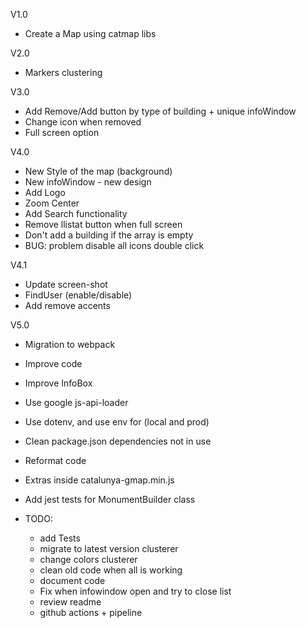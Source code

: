 V1.0
- Create a Map using catmap libs

V2.0
- Markers clustering

V3.0
- Add Remove/Add button by type of building + unique infoWindow
- Change icon when removed
- Full screen option

V4.0
- New Style of the map (background)
- New infoWindow - new design
- Add Logo
- Zoom Center
- Add Search functionality
- Remove llistat button when full screen
- Don't add a building if the array is empty
- BUG: problem disable all icons double click

V4.1
- Update screen-shot
- FindUser (enable/disable)
- Add remove accents

V5.0
- Migration to webpack
- Improve code
- Improve InfoBox
- Use google js-api-loader
- Use dotenv, and use env for (local and prod)
- Clean package.json dependencies not in use
- Reformat code
- Extras inside catalunya-gmap.min.js
- Add jest tests for MonumentBuilder class

- TODO:
  - add Tests 
  - migrate to latest version clusterer
  - change colors clusterer
  - clean old code when all is working
  - document code
  - Fix when infowindow open and try to close list
  - review readme
  - github actions + pipeline